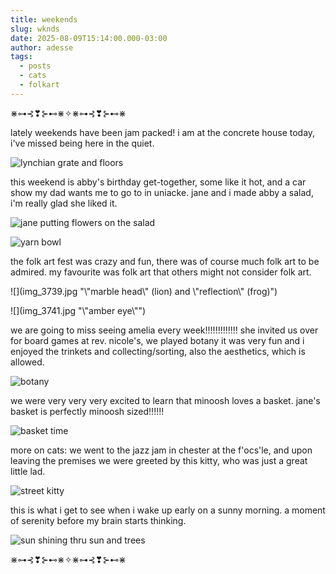 ```yaml
---
title: weekends
slug: wknds
date: 2025-08-09T15:14:00.000-03:00
author: adesse
tags:
  - posts
  - cats
  - folkart
---
```

⋇⊶⊰❣⊱⊷⋇✧⋇⊶⊰❣⊱⊷⋇

lately weekends have been jam packed! i am at the concrete house today, i've missed being here in the quiet.

![](img_3824.jpg "lynchian grate and floors")

this weekend is abby's birthday get-together, some like it hot, and a car show my dad wants me to go to in uniacke. jane and i made abby a salad, i'm really glad she liked it. 

![](img_3808.jpg "jane putting flowers on the salad")

![](img_3816.jpg "yarn bowl")

the folk art fest was crazy and fun, there was of course much folk art to be admired. my favourite was folk art that others might not consider folk art.

![](img_3739.jpg "\\"marble head\\" (lion) and \\"reflection\\" (frog)")

![](img_3741.jpg "\\"amber eye\\"")

we are going to miss seeing amelia every week!!!!!!!!!!!!! she invited us over for board games at rev. nicole's, we played botany it was very fun and i enjoyed the trinkets and collecting/sorting, also the aesthetics, which is allowed.

![](img_3753.jpg "botany")

we were very very very excited to learn that minoosh loves a basket. jane's basket is perfectly minoosh sized!!!!!!

![](img_3757.jpg "basket time")

more on cats: we went to the jazz jam in chester at the f'ocs'le, and upon leaving the premises we were greeted by this kitty, who was just a great little lad.

![](img_3792.jpg "street kitty")

this is what i get to see when i wake up early on a sunny morning. a moment of serenity before my brain starts thinking.

![](img_3723.jpg "sun shining thru sun and trees")

⋇⊶⊰❣⊱⊷⋇✧⋇⊶⊰❣⊱⊷⋇
